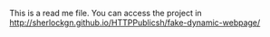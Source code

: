This is a read me file.
You can access the project in
http://sherlockgn.github.io/HTTPPublicsh/fake-dynamic-webpage/